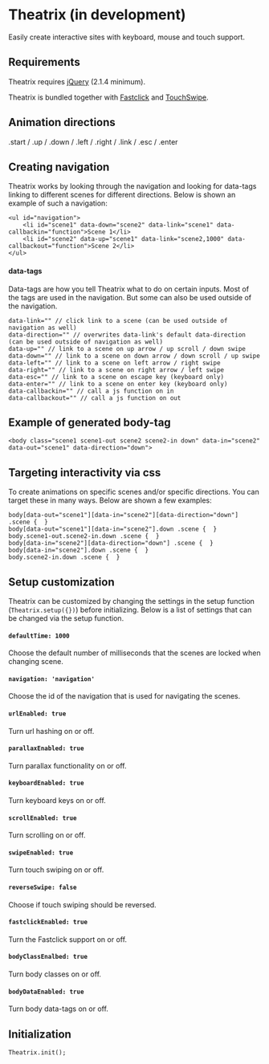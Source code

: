 # Theatrix (in development)
Easily create interactive sites with keyboard, mouse and touch support.


## Requirements
Theatrix requires [jQuery](https://jquery.com/) (2.1.4 minimum).

Theatrix is bundled together with [Fastclick](https://github.com/ftlabs/fastclick) and [TouchSwipe](https://github.com/mattbryson/TouchSwipe-Jquery-Plugin).


## Animation directions
.start / .up / .down / .left / .right / .link / .esc / .enter


## Creating navigation
Theatrix works by looking through the navigation and looking for data-tags linking to different scenes for different directions. Below is shown an example of such a navigation:
```
<ul id="navigation">
	<li id="scene1" data-down="scene2" data-link="scene1" data-callbackin="function">Scene 1</li>
	<li id="scene2" data-up="scene1" data-link="scene2,1000" data-callbackout="function">Scene 2</li>
</ul>
```

#### data-tags
Data-tags are how you tell Theatrix what to do on certain inputs. Most of the tags are used in the navigation. But some can also be used outside of the navigation.

```
data-link="" // click link to a scene (can be used outside of navigation as well)
data-direction="" // overwrites data-link's default data-direction (can be used outside of navigation as well)
data-up="" // link to a scene on up arrow / up scroll / down swipe
data-down="" // link to a scene on down arrow / down scroll / up swipe
data-left="" // link to a scene on left arrow / right swipe
data-right="" // link to a scene on right arrow / left swipe
data-esc="" // link to a scene on escape key (keyboard only)
data-enter="" // link to a scene on enter key (keyboard only)
data-callbackin="" // call a js function on in
data-callbackout="" // call a js function on out
```


## Example of generated body-tag
```
<body class="scene1 scene1-out scene2 scene2-in down" data-in="scene2" data-out="scene1" data-direction="down">
```  

## Targeting interactivity via css
To create animations on specific scenes and/or specific directions. You can target these in many ways. Below are shown a few examples:
```
body[data-out="scene1"][data-in="scene2"][data-direction="down"] .scene {  }
body[data-out="scene1"][data-in="scene2"].down .scene {  }
body.scene1-out.scene2-in.down .scene {  }
body[data-in="scene2"][data-direction="down"] .scene {  }
body[data-in="scene2"].down .scene {  }
body.scene2-in.down .scene {  }
```


## Setup customization
Theatrix can be customized by changing the settings in the setup function (`Theatrix.setup({})`) before initializing.
Below is a list of settings that can be changed via the setup function.

#### `defaultTime: 1000`
Choose the default number of milliseconds that the scenes are locked when changing scene.

#### `navigation: 'navigation'`
Choose the id of the navigation that is used for navigating the scenes.

#### `urlEnabled: true`
Turn url hashing on or off.

#### `parallaxEnabled: true`
Turn parallax functionality on or off.

#### `keyboardEnabled: true`
Turn keyboard keys on or off.

#### `scrollEnabled: true`
Turn scrolling on or off.

#### `swipeEnabled: true`
Turn touch swiping on or off.

#### `reverseSwipe: false`
Choose if touch swiping should be reversed.

#### `fastclickEnabled: true`
Turn the Fastclick support on or off.

#### `bodyClassEnalbed: true`
Turn body classes on or off.

#### `bodyDataEnabled: true`
Turn body data-tags on or off.

## Initialization
```
Theatrix.init();
```